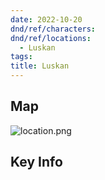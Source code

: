 ```yaml
---
date: 2022-10-20
dnd/ref/characters:
dnd/ref/locations:
  - Luskan
tags:
title: Luskan
---
```


## Map

![location.png](/images/dnd/location.png)

## Key Info
